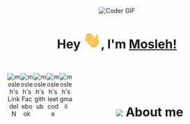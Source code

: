 <p align="center">

  <img src="https://media.giphy.com/media/SWoSkN6DxTszqIKEqv/giphy.gif" alt="Coder GIF" width="500" height="400">

</p>


<div align="center">

<!-- **"Ahmed Mostafa Mosleh"** -->


# Hey <img src="https://github.com/AhmedMosleh/ahmedmosleh/blob/main/wave.gif" width="40px" height="40px">, I'm [Mosleh!](https://www.linkedin.com/in/ahmedmmosleh/) 



<br/>

<div align="center">

<a href="https://www.linkedin.com/in/ahmedmmosleh/"><img align="left" alt="mosleh's LinkdeIN" width="30px" src="https://cdn-icons-png.flaticon.com/512/174/174857.png" draggable="false" /></a>

<a href="https://www.facebook.com/ahmed.mosleh.921677">
  <img align="left" alt="mosleh's Facebook" width="30px" src="https://cdn-icons-png.flaticon.com/512/733/733547.png" draggable="false" />
</a>

<a href="https://github.com/AhmedMosleh">
  <img align="left" alt="mosleh's github" width="30px" src="https://cdn-icons-png.flaticon.com/512/733/733609.png" />
</a>
<a href="https://leetcode.com/user7852bF/">
  <img align="left" alt="mosleh's leetcode" width="30px" src="https://user-images.githubusercontent.com/36547915/97088991-45da5d00-1652-11eb-900f-80d106540f4f.png" draggable="false" />
</a>
<a href="ahmedmosleh.8888@gmail.com">
  <img align="left" alt="mosleh's gmail" width="30px" src="https://cdn-icons-png.flaticon.com/512/281/281769.png" draggable="false" />
</a>


</div>

<br />
<br />

# <img src="https://media.giphy.com/media/VgCDAzcKvsR6OM0uWg/giphy.gif" width="50" draggable="false" > About me

<!--
**AhmedMosleh/ahmedmosleh** is a ✨ _special_ ✨ repository because its `README.md` (this file) appears on your GitHub profile.
Here are some ideas to get you started:
- 🔭 I’m currently working on ...
- 🌱 I’m currently learning ...
- 👯 I’m looking to collaborate on ...
- 🤔 I’m looking for help with ...
- 💬 Ask me about ...
- 📫 How to reach me: ...
- 😄 Pronouns: ...
- ⚡ Fun fact: ...
-->
